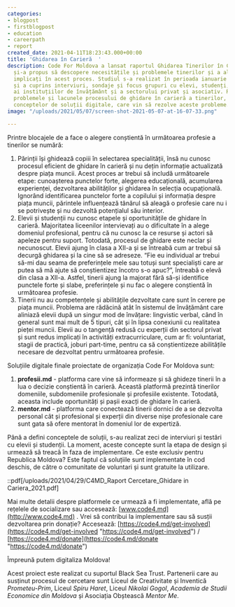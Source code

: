 ```yaml
---
categories:
- blogpost
- firstblogpost
- education
- careerpath
- report
created_date: 2021-04-11T18:23:43.000+00:00
title: 'Ghidarea în Carieră  '
description: Code For Moldova a lansat raportul Ghidarea Tinerilor în Carieră care
  și-a propus să descopere necesitățile și problemele tinerilor și a altor actori
  implicați în acest proces. Studiul s-a realizat în perioada ianuarie - martie 2021
  și a cuprins interviuri, sondaje și focus grupuri cu elevi, studenți, reprezentanți
  ai instituțiilor de învățământ și a sectorului privat și asociativ. Raportul include
  problemele și lacunele procesului de ghidare în carieră a tinerilor, cât și descrierea
  conceptelor de soluții digitale, care vin să rezolve aceste probleme.
image: "/uploads/2021/05/07/screen-shot-2021-05-07-at-16-07-33.png"

---
```

Printre blocajele de a face o alegere conștientă în următoarea profesie a tinerilor se numără:

1. Părinții își ghidează copiii în selectarea specialității, însă nu cunosc procesul eficient de ghidare în carieră și nu dețin informație actualizată despre piața muncii. Acest proces ar trebui să includă următoarele etape: cunoașterea punctelor forte, alegerea educațională, acumularea experienței, dezvoltarea abilităților și ghidarea în selecția ocupațională. Ignorând identificarea punctelor forte a copilului și informația despre piața muncii, părintele influențează tânărul să aleagă o profesie care nu i se potrivește și nu dezvoltă potențialul său interior.
2. Elevii și studenții nu cunosc etapele și oportunitățile de ghidare în carieră. Majoritatea liceenilor intervievați au o dificultate în a alege domeniul profesional, pentru că nu cunosc la ce resurse și actori să apeleze pentru suport. Totodată, procesul de ghidare este neclar și necunoscut. Elevii ajung în clasa a XII-a și se întreabă cum ar trebui să decurgă ghidarea și la cine să se adreseze. “Fie eu individual ar trebui să-mi dau seama de preferințele mele sau totuși sunt specialiști care ar putea să mă ajute să conștientizez încotro s-o apuc?”, întreabă o elevă din clasa a XII-a. Astfel, tinerii ajung la majorat fără să-și identifice punctele forte și slabe, preferințele și nu fac o alegere conștientă în următoarea profesie.
3. Tinerii nu au competențele și abilitățile dezvoltate care sunt în cerere pe piața muncii. Problema are rădăcină atât în sistemul de învățământ care aliniază elevii după un singur mod de învățare: lingvistic verbal, când în general sunt mai mult de 5 tipuri, cât și în lipsa conexiunii cu realitatea pieței muncii. Elevii au o tangență redusă cu experții din sectorul privat și sunt redus implicați în activități extracurriculare, cum ar fi: voluntariat, stagii de practică, joburi part-time, pentru ca să conștientizeze abilitățile necesare de dezvoltat pentru următoarea profesie.

Soluțiile digitale finale proiectate de organizația Code For Moldova sunt:

1. **profesii.md** - platforma care vine să informeaze și să ghideze tinerii în a lua o decizie conștientă în carieră. Această platformă prezintă tinerilor domeniile, subdomeniile profesionale și profesiile existente. Totodată, aceasta include oportunități și pașii exacți de ghidare în carieră.
2. **mentor.md** - platforma care conectează tinerii dornici de a se dezvolta personal cât și profesional și experții din diverse nișe profesionale care sunt gata să ofere mentorat în domeniul lor de expertiză.

Până a defini conceptele de soluții, s-au realizat zeci de interviuri și testări cu elevii și studenții. La moment, aceste concepte sunt la etapa de design și urmează să treacă în faza de implementare. Ce este exclusiv pentru Republica Moldova? Este faptul că soluțiile sunt implementate în cod deschis, de către o comunitate de voluntari și sunt gratuite la utilizare.

::pdf\[/uploads/2021/04/29/C4MD_Raport Cercetare_Ghidare in Cariera_2021.pdf\]

Mai multe detalii despre platformele ce urmează a fi implementate, află pe rețelele de socializare sau accesează: [www.code4.md](http://www.code4.md) . Vrei să contribui la implementare sau să susții dezvoltarea prin donație? Accesează: [https://code4.md/get-involved](https://code4.md/get-involved "https://code4.md/get-involved") / [https://code4.md/donate](https://code4.md/donate "https://code4.md/donate")

Împreună putem digitaliza Moldova!

Acest proiect este realizat cu suportul Black Sea Trust. Partenerii care au susținut procesul de cercetare sunt Liceul de Creativitate și Inventică _Prometeu-Prim_, Liceul _Spiru Haret_, Liceul _Nikolai Gogol_, _Academia de Studii Economice din Moldova_ și Asociația Obștească _Mentor Me_.